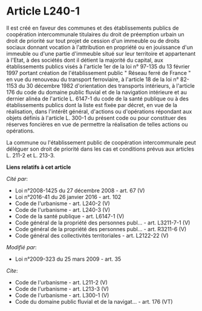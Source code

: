# Article L240-1

Il est créé en faveur des communes et des établissements publics de coopération intercommunale titulaires du droit de
préemption urbain un droit de priorité sur tout projet de cession d'un immeuble ou de droits sociaux donnant vocation à
l'attribution en propriété ou en jouissance d'un immeuble ou d'une partie d'immeuble situé sur leur territoire et appartenant
à l'Etat, à des sociétés dont il détient la majorité du capital, aux établissements publics visés à l'article 1er de la loi
n° 97-135 du 13 février 1997 portant création de l'établissement public " Réseau ferré de France " en vue du renouveau du
transport ferroviaire, à l'article 18 de la loi n° 82-1153 du 30 décembre 1982 d'orientation des transports intérieurs, à
l'article 176 du code du domaine public fluvial et de la navigation intérieure et au dernier alinéa de l'article L. 6147-1 du
code de la santé publique ou à des établissements publics dont la liste est fixée par décret, en vue de la réalisation, dans
l'intérêt général, d'actions ou d'opérations répondant aux objets définis à l'article L. 300-1 du présent code ou pour
constituer des réserves foncières en vue de permettre la réalisation de telles actions ou opérations. 

La commune ou l'établissement public de coopération intercommunale peut déléguer son droit de priorité dans les cas et
conditions prévus aux articles L. 211-2 et L. 213-3.

**Liens relatifs à cet article**

_Cité par_:

  - Loi n°2008-1425 du 27 décembre 2008 - art. 67 (V)
  - Loi n°2016-41 du 26 janvier 2016 - art. 102
  - Code de l'urbanisme - art. L240-2 (V)
  - Code de l'urbanisme - art. L240-3 (V)
  - Code de la santé publique - art. L6147-1 (V)
  - Code général de la propriété des personnes publ... - art. L3211-7-1 (V)
  - Code général de la propriété des personnes publ... - art. R3211-6 (V)
  - Code général des collectivités territoriales - art. L2122-22 (V)

_Modifié par_:

  - Loi n°2009-323 du 25 mars 2009 - art. 35

_Cite_:

  - Code de l'urbanisme - art. L211-2 (V)
  - Code de l'urbanisme - art. L213-3 (V)
  - Code de l'urbanisme - art. L300-1 (V)
  - Code du domaine public fluvial et de la navigat... - art. 176 (VT)
